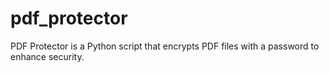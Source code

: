 # pdf_protector
PDF Protector is a Python script that encrypts PDF files with a password to enhance security. 
